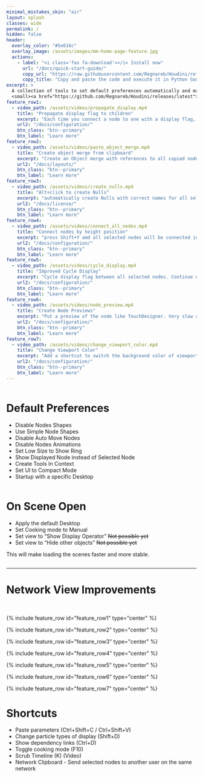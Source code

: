 ```yaml
---
minimal_mistakes_skin: "air"
layout: splash
classes: wide
permalink: /
hidden: false
header:
  overlay_color: "#5e616c"
  overlay_image: /assets/images/mm-home-page-feature.jpg
  actions:
    - label: "<i class='fas fa-download'></i> Install now"
      url: "/docs/quick-start-guide/"
      copy_url: "https://raw.githubusercontent.com/Regnareb/Houdini/refs/heads/main/python2.7libs/tools/installer.py"
      copy_title: "Copy and paste the code and execute it in Python Source Editor"
excerpt: >
  A collection of tools to set default preferences automatically and make Houdini more usable and <acronym title="https://raw.githubusercontent.com/Regnareb/Houdini/refs/heads/main/python2.7libs/tools/installer.py" >stable</acronym>.<br />
  <small><a href="https://github.com/Regnareb/Houdini/releases/latest">Latest release v0.3.1</a></small>
feature_row1:
  - video_path: /assets/videos/propagate_display.mp4
    title: "Propagate display flag to children"
    excerpt: "Each time you connect a node to one with a display flag, the flag is transferred to the new one"
    url2: "/docs/configuration/"
    btn_class: "btn--primary"
    btn_label: "Learn more"
feature_row2:
  - video_path: /assets/videos/paste_object_merge.mp4
    title: "Create object merge from clipboard"
    excerpt: "Create an Object merge with references to all copied nodes (Alt+V)"
    url2: "/docs/layouts/"
    btn_class: "btn--primary"
    btn_label: "Learn more"
feature_row3:
  - video_path: /assets/videos/create_nulls.mp4
    title: "Alt+click to create Nulls"
    excerpt: "automatically create Nulls with correct names for all selected nodes"
    url2: "/docs/license/"
    btn_class: "btn--primary"
    btn_label: "Learn more"
feature_row4:
  - video_path: /assets/videos/connect_all_nodes.mp4
    title: "Connect nodes by height position"
    excerpt: "press Shift+Y amd all selected nodes will be connected in the order of their height"
    url2: "/docs/configuration/"
    btn_class: "btn--primary"
    btn_label: "Learn more"
feature_row5:
  - video_path: /assets/videos/cycle_display.mp4
    title: "Improved Cycle Display"
    excerpt: "Cycle display flag between all selected nodes. Continue working after deselecting them"
    url2: "/docs/configuration/"
    btn_class: "btn--primary"
    btn_label: "Learn more"
feature_row6:
  - video_path: /assets/videos/node_preview.mp4
    title: "Create Node Previews"
    excerpt: "Put a preview of the node like TouchDesigner. Very slow and experimental"
    url2: "/docs/configuration/"
    btn_class: "btn--primary"
    btn_label: "Learn more"
feature_row7:
  - video_path: /assets/videos/change_viewport_color.mp4
    title: "Change Viewport Color"
    excerpt: "Add a shortcut to switch the background color of viewports"
    url2: "/docs/configuration/"
    btn_class: "btn--primary"
    btn_label: "Learn more"
---
```



<div class="row">
  <div class="column" markdown="1"  >

    
# Default Preferences
- Disable Nodes Shapes
- Use Simple Node Shapes
- Disable Auto Move Nodes
- Disable Nodes Animations
- Set Low Size to Show Ring
- Show Displayed Node instead of Selected Node
- Create Tools In Context
- Set UI to Compact Mode
- Startup with a specific Desktop


</div>
<div class="column" markdown="1" >
  
# On Scene Open

- Apply the default Desktop
- Set Cooking mode to Manual
- Set view to “Show Display Operator” ~~Not possible yet~~
- Set view to “Hide other objects” ~~Not possible yet~~

This will make loading the scenes faster and more stable.


</div>
</div>


<hr>

# Network View Improvements 

<br/>


{% include feature_row id="feature_row1" type="center" %}

{% include feature_row id="feature_row2" type="center" %}

{% include feature_row id="feature_row3" type="center" %}

{% include feature_row id="feature_row4" type="center" %}

{% include feature_row id="feature_row5" type="center" %}

{% include feature_row id="feature_row6" type="center" %}

{% include feature_row id="feature_row7" type="center" %}


# Shortcuts
- Paste parameters (Ctrl+Shift+C / Ctrl+Shift+V)
- Change particle types of display (Shift+D)
- Show dependency links (Ctrl+D)
- Toggle cooking mode (F10)
- Scrub Timeline (K) (Video)
- Network Clipboard - Send selected nodes to another user on the same network



